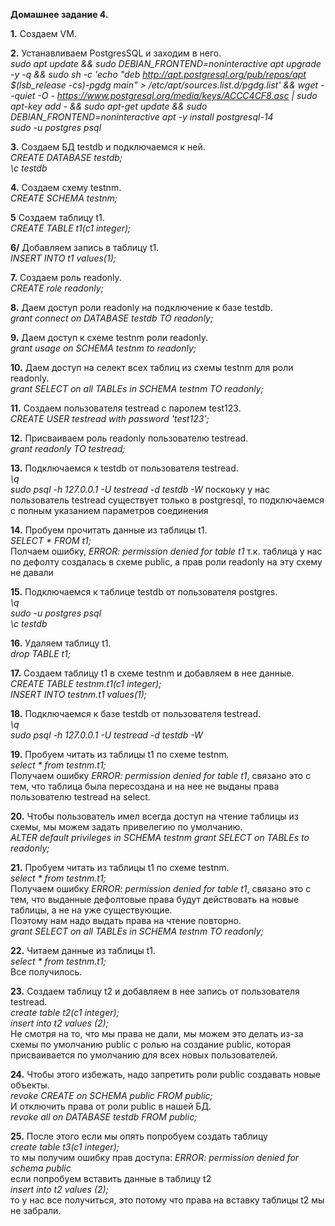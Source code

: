 **Домашнее задание 4.**

**1.** Создаем VM.

**2.** Устанавливаем PostgresSQL и заходим в него.  
*sudo apt update && sudo DEBIAN_FRONTEND=noninteractive apt upgrade -y -q && sudo sh -c 'echo "deb http://apt.postgresql.org/pub/repos/apt $(lsb_release -cs)-pgdg main" > /etc/apt/sources.list.d/pgdg.list' && wget --quiet -O - https://www.postgresql.org/media/keys/ACCC4CF8.asc | sudo apt-key add - && sudo apt-get update && sudo DEBIAN_FRONTEND=noninteractive apt -y install postgresql-14  
sudo -u postgres psql*

**3.** Создаем БД testdb и подключаемся к ней.  
*CREATE DATABASE testdb;  
\c testdb*

**4.** Создаем схему testnm.  
*CREATE SCHEMA testnm;*

**5** Создаем таблицу t1.  
*CREATE TABLE t1(c1 integer);*

**6/** Добавляем запись в таблицу t1.  
*INSERT INTO t1 values(1);*

**7.** Создаем роль readonly.  
*CREATE role readonly;*

**8.** Даем доступ роли readonly на подключение к базе testdb.  
*grant connect on DATABASE testdb TO readonly;*

**9.** Даем доступ к схеме testnm роли readonly.  
*grant usage on SCHEMA testnm to readonly;*

**10.** Даем доступ на селект всех таблиц из схемы testnm для роли readonly.  
*grant SELECT on all TABLEs in SCHEMA testnm TO readonly;*

**11.** Создаем пользователя testread с паролем test123.  
*CREATE USER testread with password 'test123';*

**12.** Присваиваем роль readonly пользователю testread.  
*grant readonly TO testread;*

**13.** Подключаемся к testdb от пользователя testread.  
*\q  
sudo psql -h 127.0.0.1 -U testread -d testdb -W*
поскоьку у нас пользователь testread существует только в postgresql, то подключаемся с полным указанием параметров соединения

**14.** Пробуем прочитать данные из таблицы t1.  
*SELECT * FROM t1;*  
Полчаем ошибку, *ERROR:  permission denied for table t1* т.к. таблица у нас по дефолту создалась в схеме public, а прав роли readonly на эту схему не давали

**15.** Подключаемся к таблице testdb от пользователя postgres.  
*\q  
sudo -u postgres psql  
\c testdb*

**16.** Удаляем таблицу t1.  
*drop TABLE t1;*

**17.** Создаем таблицу t1 в схеме testnm и добавляем в нее данные.  
*CREATE TABLE testnm.t1(c1 integer);  
INSERT INTO testnm.t1 values(1);*

**18.** Подключаемся к базе testdb от пользователя testread.  
*\q  
sudo psql -h 127.0.0.1 -U testread -d testdb -W*

**19.** Пробуем читать из таблицы t1 по схеме testnm.  
*select * from testnm.t1;*  
Получаем ошибку *ERROR:  permission denied for table t1*, связано это с тем, что таблица была пересоздана и на нее не выданы права пользователю testread на select.

**20.** Чтобы пользователь имел всегда доступ на чтение таблицы из схемы, мы можем задать привелегию по умолчанию.  
*ALTER default privileges in SCHEMA testnm grant SELECT on TABLEs to readonly;*

**21.** Пробуем читать из таблицы t1 по схеме testnm.  
*select * from testnm.t1;*  
Получаем ошибку *ERROR:  permission denied for table t1*, связано это с тем, что выданные дефолтовые права будут действовать на новые таблицы, а не на уже существующие.   
Поэтому нам надо выдать права на чтение повторно.  
*grant SELECT on all TABLEs in SCHEMA testnm TO readonly;*

**22.** Читаем данные из таблицы t1.  
*select * from testnm.t1;*  
Все получилось.

**23.** Создаем таблицу t2 и добавляем в нее запись от пользователя testread.  
*create table t2(c1 integer);  
insert into t2 values (2);*  
Не смотря на то, что мы права не дали, мы можем это делать из-за схемы по умолчанию public с ролью на создание public, которая присваивается по умолчанию для всех новых пользователей.

**24.** Чтобы этого избежать, надо запретить роли public создавать новые объекты.  
*revoke CREATE on SCHEMA public FROM public;*  
И отключить права от роли public в нашей БД.  
*revoke all on DATABASE testdb FROM public;*

**25.** После этого если мы опять попробуем создать таблицу  
*create table t3(c1 integer);*  
то мы получим ошибку прав доступа: *ERROR:  permission denied for schema public*  
если попробуем вставить данные в таблицу t2  
*insert into t2 values (2);*  
то у нас все получиться, это потому что права на вставку таблицы t2 мы не забрали.
